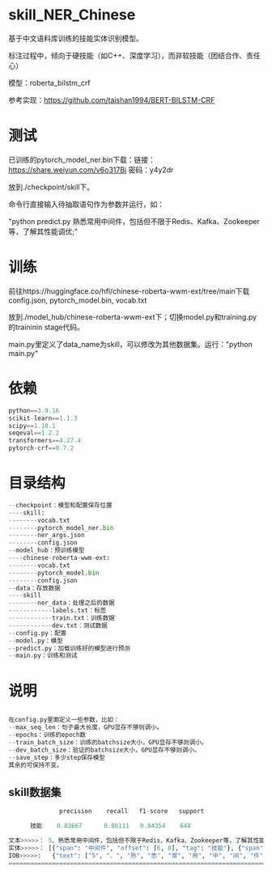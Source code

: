 # skill_NER_Chinese
基于中文语料库训练的技能实体识别模型。

标注过程中，倾向于硬技能（如C++、深度学习），而非软技能（团结合作、责任心）

模型：roberta_bilstm_crf

参考实现：https://github.com/taishan1994/BERT-BILSTM-CRF

# 测试

已训练的pytorch_model_ner.bin下载：链接：https://share.weiyun.com/v6o317Bj 密码：y4y2dr

放到./checkpoint/skill下。

命令行直接输入待抽取语句作为参数并运行，如：

"python predict.py 熟悉常用中间件，包括但不限于Redis、Kafka、Zookeeper等，了解其性能调优;"

# 训练

前往https://huggingface.co/hfl/chinese-roberta-wwm-ext/tree/main下载config.json, pytorch_model.bin, vocab.txt

放到./model_hub/chinese-roberta-wwm-ext下；切换model.py和training.py的traininin stage代码。

main.py里定义了data_name为skill，可以修改为其他数据集。运行："python main.py"

# 依赖

```python
python==3.9.16
scikit-learn==1.1.3 
scipy==1.10.1 
seqeval==1.2.2
transformers==4.27.4
pytorch-crf==0.7.2
```

# 目录结构

```python
--checkpoint：模型和配置保存位置
----skill:
--------vocab.txt
--------pytorch_model_ner.bin
--------ner_args.json
--------config.json
--model_hub：预训练模型
----chinese-roberta-wwm-ext:
--------vocab.txt
--------pytorch_model.bin
--------config.json
--data：存放数据
----skill
--------ner_data：处理之后的数据
------------labels.txt：标签
------------train.txt：训练数据
------------dev.txt：测试数据
--config.py：配置
--model.py：模型
--predict.py：加载训练好的模型进行预测
--main.py：训练和测试
```

# 说明

```python

在config.py里面定义一些参数，比如：
--max_seq_len：句子最大长度，GPU显存不够则调小。
--epochs：训练的epoch数
--train_batch_size：训练的batchsize大小，GPU显存不够则调小。
--dev_batch_size：验证的batchsize大小，GPU显存不够则调小。
--save_step：多少step保存模型
其余的可保持不变。

```

## skill数据集
```python
              precision    recall   f1-score   support

      技能    0.82667      0.86111   0.84354    648

文本>>>>>： 5、熟悉常用中间件，包括但不限于Redis、Kafka、Zookeeper等，了解其性能调优;
实体>>>>>： [{"span": "中间件", "offset": [6, 8], "tag": "技能"}, {"span": "Redis", "offset": [16, 20], "tag": "技能"}, {"span": "Kafka", "offset": [22, 26], "tag": "技能"}, {"span": "Zookeeper", "offset": [28, 36], "tag": "技能"}, {"span": "性能调优", "offset": [42, 45], "tag": "技能"}]
IOB>>>>>:   {"text": ["5", "、", "熟", "悉", "常", "用", "中", "间", "件", "，", "包", "括", "但", "不", "限", "于", "R", "e", "d", "i", "s", "、", "K", "a", "f", "k", "a", "、", "Z", "o", "o", "k", "e", "e", "p", "e", "r", "等", "，", "了", "解", "其", "性", "能", "调", "优", "；"], "labels": ["O", "O", "O", "O", "O", "O", "B-技能", "I-技能", "I-技能", "O", "O", "O", "O", "O", "O", "O", "B-技能", "I-技能", "I-技能", "I-技能", "I-技能", "O", "B-技能", "I-技能", "I-技能", "I-技能", "I-技能", "O", "B-技能", "I-技能", "I-技能", "I-技能", "I-技能", "I-技能", "I-技能", "I-技能", "I-技能", "O", "O", "O", "O", "O", "B-技能", "I-技能", "I-技能", "I-技能", "O"], "id": 521}
====================================================================================================
